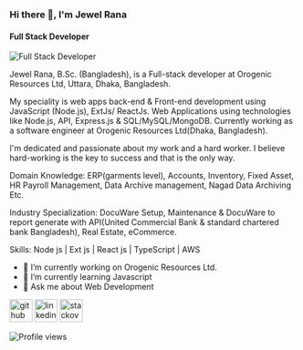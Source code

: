 ### Hi there 👋, I'm Jewel Rana
#### Full Stack Developer
![Full Stack Developer](https://scontent.fdac8-1.fna.fbcdn.net/v/t1.6435-9/82120930_2545604369096590_7241583266447228928_n.jpg?_nc_cat=109&ccb=1-5&_nc_sid=09cbfe&_nc_eui2=AeG98GSwhmskjbBTy95Jxts3cIfZlg998rBwh9mWD33ysJRQZX19WN2LVWFuYQf3D7dAelsDS5GNmCzQzIcNKlaE&_nc_ohc=hEHZZdccwbwAX_ig0Qw&tn=S1K2BGR6Kprg9Xxr&_nc_ht=scontent.fdac8-1.fna&oh=00_AT9Y7r_LpWSdLA4BkTnLYy5WcbPPRv7_lOhRvK6PjtmafA&oe=622E01B5)

Jewel Rana, B.Sc. (Bangladesh), is a Full-stack developer at Orogenic Resources Ltd, Uttara, Dhaka, Bangladesh.

My speciality is web apps back-end & Front-end development using JavaScript (Node.js), ExtJs/ ReactJs. Web Applications using technologies like Node.js, API, Express.js & SQL/MySQL/MongoDB. Currently working as a software engineer at Orogenic Resources Ltd(Dhaka, Bangladesh).

I'm dedicated and passionate about my work and a hard worker. I believe hard-working is the key to success and that is the only way. 

Domain Knowledge: ERP(garments level), Accounts, Inventory, Fixed Asset, HR Payroll Management, Data Archive management, Nagad Data Archiving Etc.

Industry Specialization: DocuWare Setup, Maintenance & DocuWare to report generate with API(United Commercial Bank & standard chartered bank Bangladesh), Real Estate, eCommerce.

Skills: Node js | Ext js | React js | TypeScript | AWS

- 🔭 I’m currently working on Orogenic Resources Ltd. 
- 🌱 I’m currently learning Javascript  
- 💬 Ask me about Web Development 


[<img src='https://cdn.jsdelivr.net/npm/simple-icons@3.0.1/icons/github.svg' alt='github' height='40'>](https://github.com/jewel80)  [<img src='https://cdn.jsdelivr.net/npm/simple-icons@3.0.1/icons/linkedin.svg' alt='linkedin' height='40'>](https://www.linkedin.com/in/https://www.linkedin.com/in/jewelrana80//)  [<img src='https://cdn.jsdelivr.net/npm/simple-icons@3.0.1/icons/stackoverflow.svg' alt='stackoverflow' height='40'>](https://stackoverflow.com/users/https://stackoverflow.com/users/8590602/jewel80)  

![Profile views](https://gpvc.arturio.dev/jewel80)  
